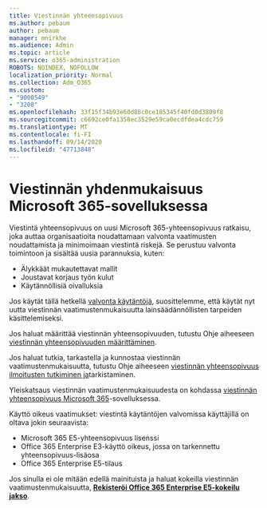```yaml
---
title: Viestinnän yhteensopivuus
ms.author: pebaum
author: pebaum
manager: mnirkhe
ms.audience: Admin
ms.topic: article
ms.service: o365-administration
ROBOTS: NOINDEX, NOFOLLOW
localization_priority: Normal
ms.collection: Adm_O365
ms.custom:
- "9000549"
- "3208"
ms.openlocfilehash: 33f15f34b93e60d86c0ce185345f40fd0d3809f8
ms.sourcegitcommit: c6692ce0fa1358ec3529e59ca0ecdfdea4cdc759
ms.translationtype: MT
ms.contentlocale: fi-FI
ms.lasthandoff: 09/14/2020
ms.locfileid: "47713848"
---
```

# <a name="communication-compliance-in-microsoft-365"></a>Viestinnän yhdenmukaisuus Microsoft 365-sovelluksessa

Viestintä yhteensopivuus on uusi Microsoft 365-yhteensopivuus ratkaisu, joka auttaa organisaatioita noudattamaan valvonta vaatimusten noudattamista ja minimoimaan viestintä riskejä. Se perustuu valvonta toimintoon ja sisältää uusia parannuksia, kuten:

- Älykkäät mukautettavat mallit
- Joustavat korjaus työn kulut
- Käytännöllisiä oivalluksia

Jos käytät tällä hetkellä [valvonta käytäntöjä](https://docs.microsoft.com/microsoft-365/compliance/supervision-policies), suosittelemme, että käytät nyt uutta viestinnän vaatimustenmukaisuutta lainsäädännöllisten tarpeiden käsittelemiseksi.

Jos haluat määrittää viestinnän yhteensopivuuden, tutustu Ohje aiheeseen [viestinnän yhteensopivuuden määrittäminen](https://docs.microsoft.com/microsoft-365/compliance/communication-compliance-configure).

Jos haluat tutkia, tarkastella ja kunnostaa viestinnän vaatimustenmukaisuutta, tutustu Ohje aiheeseen [viestinnän yhteensopivuus ilmoitusten tutkiminen ja](https://docs.microsoft.com/microsoft-365/compliance/communication-compliance-investigate-remediate)tarkistaminen.

Yleiskatsaus viestinnän vaatimustenmukaisuudesta on kohdassa [viestinnän yhteensopivuus Microsoft 365](https://docs.microsoft.com/microsoft-365/compliance/communication-compliance)-sovelluksessa.

Käyttö oikeus vaatimukset: viestintä käytäntöjen valvomissa käyttäjillä on oltava jokin seuraavista:

- Microsoft 365 E5-yhteensopivuus lisenssi
- Office 365 Enterprise E3-käyttö oikeus, jossa on tarkennettu yhteensopivuus-lisäosa
- Office 365 Enterprise E5-tilaus

Jos sinulla ei ole mitään edellä mainituista ja haluat kokeilla viestinnän vaatimustenmukaisuutta, **[Rekisteröi Office 365 Enterprise E5-kokeilu jakso](https://go.microsoft.com/fwlink/p/?LinkID=698279)**.